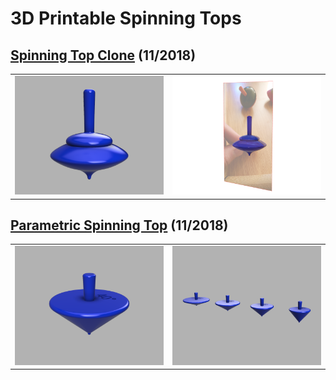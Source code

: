 # 3D Printable Spinning Tops

## [Spinning Top Clone](spinning-top-clone/) (11/2018)

<table>
<tr>
<td><a href="spinning-top-clone/"><img src="spinning-top-clone/images/rendering1.thumb.png" alt="Rendering 1"/></a></td>
<td><a href="spinning-top-clone/"><img src="spinning-top-clone/images/photo-overlay.thumb.png" alt="Photo Overlay"/></a></td>
</tr>
</table>

## [Parametric Spinning Top](parametric-spinning-top/) (11/2018)

<table>
<tr>
<td><a href="parametric-spinning-top/"><img src="parametric-spinning-top/images/rendering1.thumb.png" alt="Rendering 1"/></a></td>
<td><a href="parametric-spinning-top/"><img src="parametric-spinning-top/images/rendering3.thumb.png" alt="Rendering 3"/></a></td>
</tr>
</table>
